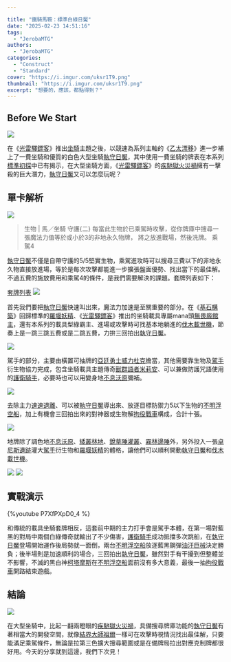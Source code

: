 ```yaml
---

title: "鐵騎馬鞍：標準白綠日魘"
date: "2025-02-23 14:51:16"
tags:
  - "JerobaMTG"
authors:
  - "JerobaMTG"
categories:
  - "Construct"
  - "Standard"
cover: "https://i.imgur.com/uksr1T9.png"
thumbnail: "https://i.imgur.com/uksr1T9.png"
excerpt: "想要的，應該，都點得到？"
---
```


## Before We Start

![](https://i.imgur.com/uksr1T9.png)

在《[光雷驛鏢客](https://scryfall.com/sets/otj?as=grid&order=set)》推出[坐騎](https://scryfall.com/search?as=grid&order=name&q=type%3Amount+%28game%3Apaper%29)主題之後，以競速為系列主軸的《[乙太漂移](https://scryfall.com/sets/dft?as=grid&order=set)》進一步補上了一費坐騎和優質的白色大型坐騎[執守日魘](https://scryfall.com/card/dft/15/guardian-sunmare)，其中使用一費坐騎的牌表在本系列[標準初探](https://guildmagesforum.tw/DFT-Standard-Preliminary/)中已有揭示，在大型坐騎方面，《[光雷驛鏢客](https://scryfall.com/sets/otj?as=grid&order=set)》的[疾馳獄火災禍](https://scryfall.com/card/otj/116/calamity-galloping-inferno)擁有一擊殺的巨大潛力，[執守日魘](https://scryfall.com/card/dft/15/guardian-sunmare)又可以怎麼玩呢？

## 單卡解析

![](https://i.imgur.com/ZqbPSOq.png)
>生物 | 馬／坐騎
>守護{二}
>每當此生物於已乘駕時攻擊，從你牌庫中搜尋一張魔法力值等於或小於3的非地永久物牌，
將之放進戰場，然後洗牌。
>乘駕4

[執守日魘](https://scryfall.com/card/dft/15/guardian-sunmare)不僅是自帶守護的5/5堅實生物，乘駕進攻時可以搜尋三費以下的非地永久物直接放進場，等於是每次攻擊都能進一步擴張盤面優勢、找出當下的最佳解。不過五費的施放費用和乘駕4的條件，是我們需要解決的課題。套牌列表如下：

[套牌列表](https://www.mtggoldfish.com/deck/6927091#paper)
![](https://i.imgur.com/zHY9XBK.png)

首先我們要把[執守日魘](https://scryfall.com/card/dft/15/guardian-sunmare)快速叫出來，魔法力加速是至關重要的部分。在《[基石構築](https://scryfall.com/sets/fdn?as=grid&order=set)》回歸標準的[羅堰妖精](https://scryfall.com/card/fdn/227/llanowar-elves)、《[光雷驛鏢客](https://scryfall.com/sets/otj?as=grid&order=set)》推出的坐騎載具專屬mana頭[無畏廄館主](https://scryfall.com/card/otj/169/intrepid-stablemaster)，還有本系列的載具型綠霸主、進場或攻擊時可找基本地躺進的[伐木載世機](https://scryfall.com/card/dft/168/lumbering-worldwagon)，節奏上是一跳三跳五費或是二跳五費，力拚三回拍出[執守日魘](https://scryfall.com/card/dft/15/guardian-sunmare)。

![](https://i.meee.com.tw/iEXf5s0.png)

駕手的部分，主要由橫置可抽牌的[亞廷勇士威力杜克](https://scryfall.com/card/otj/239/wylie-duke-atiin-hero)擔當，其他需要靠生物及[駕手](https://scryfall.com/card/tdft/1/pilot)衍生物協力完成，包含坐騎載具主題傳奇[獸群語者米莉安](https://scryfall.com/card/otj/221/miriam-herd-whisperer)、可以兼做防護咒語使用的[護衛騎手](https://scryfall.com/card/dft/157/defend-the-rider)，必要時也可以用變身地[不息沃原](https://scryfall.com/card/lci/281/restless-prairie)彌補。

![](https://i.imgur.com/LJWOizC.png)

去除主力[速速退離](https://scryfall.com/card/lci/14/get-lost)、可以被[執守日魘](https://scryfall.com/card/dft/15/guardian-sunmare)導出來、放逐目標防禦力5以下生物的[不明浮空船](https://scryfall.com/card/dsk/37/unidentified-hovership)，加上有機會三回拍出來的對神器或生物解[拘役戰車](https://scryfall.com/card/dft/12/detention-chariot)構成，合計十張。

![](https://i.imgur.com/5zCqyJr.png)

地牌除了調色地[不息沃原](https://scryfall.com/card/lci/281/restless-prairie)、[矮叢林地](https://scryfall.com/card/bro/259/brushland)、[銳草陲灌叢](https://scryfall.com/card/one/257/razorverge-thicket)、[霧林邊陲](https://scryfall.com/card/dsk/261/hushwood-verge)外，另外投入一張[卓尼斯遺跡](https://scryfall.com/card/mat/50/drannith-ruins)灌大[駕手](https://scryfall.com/card/tdft/1/pilot)衍生物和[羅堰妖精](https://scryfall.com/card/fdn/227/llanowar-elves)的體格，讓他們可以順利開動[執守日魘](https://scryfall.com/card/dft/15/guardian-sunmare)和[伐木載世機](https://scryfall.com/card/dft/168/lumbering-worldwagon)。

![](https://i.imgur.com/f390cvM.png)
![](https://i.imgur.com/uDNjSMW.png)

## 實戰演示

{%youtube P7XfPXpD0_4 %}

和傳統的載具坐騎套牌相反，這套前中期的主力打手會是駕手本體，在第一場對藍黑的對局中兩個白綠傳奇就輸出了不少傷害，[護衛騎手](https://scryfall.com/card/dft/157/defend-the-rider)成功抵擋多次跳船，在[執守日魘](https://scryfall.com/card/dft/15/guardian-sunmare)登場開始運作後局勢就一面倒，兩台[不明浮空船](https://scryfall.com/card/dsk/37/unidentified-hovership)放逐藍黑鋼彈[油汙巨械](https://scryfall.com/card/dft/215/oildeep-gearhulk)決定勝負；後半場則是加速順利的場合，三回拍出[執守日魘](https://scryfall.com/card/dft/15/guardian-sunmare)，雖然對手有干擾到但整體並不影響，不滅的黑白神[柯塔摩斯](https://scryfall.com/card/dft/209/ketramose-the-new-dawn)在[不明浮空船](https://scryfall.com/card/dsk/37/unidentified-hovership)面前沒有多大意義，最後一抽[拘役戰車](https://scryfall.com/card/dft/12/detention-chariot)開路結束遊戲。

## 結論

![](https://i.imgur.com/Am2eMt5.png)

在大型坐騎中，比起一翻兩瞪眼的[疾馳獄火災禍](https://scryfall.com/card/otj/116/calamity-galloping-inferno)，具備搜尋牌庫功能的[執守日魘](https://scryfall.com/card/dft/15/guardian-sunmare)有著相當大的開發空間，就像[結界大師祖爾](https://scryfall.com/card/dmr/206/zur-the-enchanter)一樣可在攻擊時視情況找出最佳解，只要能滿足乘駕條件，無論是拉第三色擴大搜尋範圍或是在備牌局拉出對應克制牌都很好用。今天的分享就到這邊，我們下次見！
